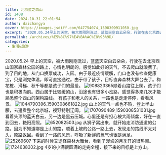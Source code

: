 ```yaml
---
title: 北京蓝之西山
id: 1408
date: 2024-10-31 22:01:54
author: daichangya
cover: https://images.jsdiff.com/647754074_1590309911050.jpg
excerpt: "2020.05.24早上的天空，被大雨刚刚洗过，蓝蓝天空白云朵朵，行驶在去北京西山国家森林公园的路上，心情也明朗的，感觉如此好的天气，不去爬山就浪费了。到了目的地，从门口换票成功，入园。由于最近疫情缓解，门口也没有检查健康宝，只是测完体温，即可直接通过。由于带了孩子，目标直奔森林大舞台去了。梅花桩、"
permalink: /archives/%E5%8C%97%E4%BA%AC%E8%93%9D/
categories:
 - 生活&旅游
---
```


2020.05.24
早上的天空，被大雨刚刚洗过，蓝蓝天空白云朵朵，行驶在去北京西山国家森林公园的路上，心情也明朗的，感觉如此好的天气，不去爬山就浪费了。
到了目的地，从门口换票成功，入园。由于最近疫情缓解，门口也没有检查健康宝，只是测完体温，即可直接通过。由于带了孩子，目标直奔森林大舞台去了。梅花桩、滑梯、秋千等都是孩子们的最爱。
![908823365](https://images.jsdiff.com/908823365_1590307182283.jpg)顺着山路往上爬，孩子们也是积极向前。西山属于比较缓的山，沿途也有很多小岔路，感觉得多来几次才能熟悉整个西山的架构路线。
有孩子和老人的关系，一路也是走走停停，看看风景。
![1044790396_1590308661822.jpg](https://images.jsdiff.com/1044790396_1590308661822_1590363928417.jpg)
山上的天气一点也不热，登上半山腰，去遥看整个北京城，视野特别辽阔。
![1707090489_1590308531031.jpg](https://images.jsdiff.com/1707090489_1590308531031_1590364011286.jpg)
看着头顶的蓝天白云，另一边是黑云压城。心里还是有担心被大雨倾盆，好在一直到回去，艳阳高照。
![652082503.jpg](https://images.jsdiff.com/652082503_1590308868275.jpg)
从狮子窝出来，就开始走消防通道的公路。因为不知道哪是上山的路，顺着上坡的公路一路上去，发现走的路线不太对头，原路返回。看到了一路的风景，呼吸了新鲜的氧气也很是满足。
![25269607](https://images.jsdiff.com/25269607_1590309671732.jpg)
下来的时候又途径森林大舞台，看到了漫坡的月季开的很热闹。
![1724638302.jpg](https://images.jsdiff.com/1724638302_1590309783552.jpg)
4岁的小满很圆满的走完全程，接下来的目标是上方山。